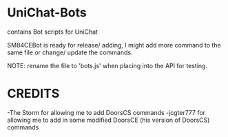# UniChat-Bots

contains Bot scripts for UniChat

SM84CEBot is ready for release/ adding, I might add more command to the same file or change/ update the commands.

NOTE: rename the file to 'bots.js' when placing into the API for testing.

# CREDITS

-The Storm for allowing me to add DoorsCS commands
-jcgter777 for allowing me to add in some modified DoorsCE (his version of DoorsCS) commands
